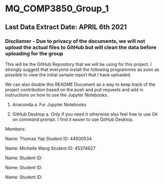 # MQ_COMP3850_Group_1

## Last Data Extract Date: APRIL 6th 2021 
### Discliamer - Due to privacy of the documents, we will not upload the actual files to GitHub but will clean the data before uploading for the group

This will be the GitHub Repository that we will be using for this project. I strongly suggest that everyone install the following programmes as soon as possible to view the initial sample report that I have uploaded.

We can also double this README Document as a way to keep track of the project contribution based on the push and pull requests and add in instructions on how to use the Jupyter Notebooks.

1. Anaconda
    a. For Jupyter Notebooks

2. GitHub Desktop
    a. Only if you need it otherwise also feel free to use Git on command prompt. I find it easier to use GitHub Desktop.

Members:

Name: Thomas Yap
Student ID: 44930534

Name: Michelle Wang
Student ID: 45374627

Name: 
Student ID: 

Name: 
Student ID: 

Name: 
Student ID: 
